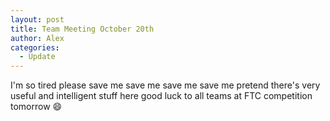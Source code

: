 ```yaml
---
layout: post
title: Team Meeting October 20th
author: Alex
categories:
  - Update
---
```

I'm so tired please save me save me save me save me pretend there's very useful and intelligent stuff here good luck to all teams at FTC competition tomorrow 😄